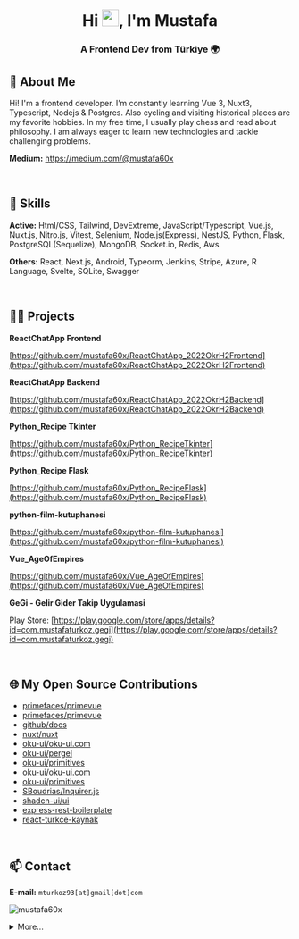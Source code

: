 <!--
<p align="right"> <img sr[](url)c="https://komarev.com/ghpvc/?username=mustafa60x&label=Profile%20views&color=0e75b6&style=flat" alt="mustafa60x" /> </p>
-->

<h1 align="center">Hi <img src="https://raw.githubusercontent.com/MartinHeinz/MartinHeinz/master/wave.gif" width="30px">, I'm Mustafa</h1>
<h3 align="center">A Frontend Dev from Türkiye 🌍</h3>


## 👤 About Me
Hi! I'm a frontend developer. I’m constantly learning Vue 3, Nuxt3, Typescript, Nodejs & Postgres. Also cycling and visiting historical places are my favorite hobbies. In my free time, I usually play chess and read about philosophy. I am always eager to learn new technologies and tackle challenging problems.

**Medium:** https://medium.com/@mustafa60x

<br/>

## 🌟 Skills
**Active:** Html/CSS, Tailwind, DevExtreme, JavaScript/Typescript, Vue.js, Nuxt.js, Nitro.js, Vitest, Selenium, Node.js(Express), NestJS, Python, Flask, PostgreSQL(Sequelize), MongoDB, Socket.io, Redis, Aws

**Others:** React, Next.js, Android, Typeorm, Jenkins, Stripe, Azure, R Language, Svelte, SQLite, Swagger

<br/>


## 👨‍💻 Projects

**ReactChatApp Frontend**

[https://github.com/mustafa60x/ReactChatApp_2022OkrH2Frontend](https://github.com/mustafa60x/ReactChatApp_2022OkrH2Frontend)


**ReactChatApp Backend**

[https://github.com/mustafa60x/ReactChatApp_2022OkrH2Backend](https://github.com/mustafa60x/ReactChatApp_2022OkrH2Backend)


**Python_Recipe Tkinter**

[https://github.com/mustafa60x/Python_RecipeTkinter](https://github.com/mustafa60x/Python_RecipeTkinter)


**Python_Recipe Flask**

[https://github.com/mustafa60x/Python_RecipeFlask](https://github.com/mustafa60x/Python_RecipeFlask)


**python-film-kutuphanesi**

[https://github.com/mustafa60x/python-film-kutuphanesi](https://github.com/mustafa60x/python-film-kutuphanesi)


**Vue_AgeOfEmpires**

[https://github.com/mustafa60x/Vue_AgeOfEmpires](https://github.com/mustafa60x/Vue_AgeOfEmpires)


**GeGi - Gelir Gider Takip Uygulamasi**

Play Store: [https://play.google.com/store/apps/details?id=com.mustafaturkoz.gegi](https://play.google.com/store/apps/details?id=com.mustafaturkoz.gegi)



<br/>


## 🌐 My Open Source Contributions
- [primefaces/primevue](https://github.com/primefaces/primevue/pull/5712)
- [primefaces/primevue](https://github.com/primefaces/primevue/pull/5725)
- [github/docs](https://github.com/github/docs/pull/31496)
- [nuxt/nuxt](https://github.com/nuxt/nuxt/pull/25251)
- [oku-ui/oku-ui.com](https://github.com/oku-ui/oku-ui.com/pull/89)
- [oku-ui/pergel](https://github.com/oku-ui/pergel/pull/31)
- [oku-ui/primitives](https://github.com/oku-ui/primitives/pull/334)
- [oku-ui/oku-ui.com](https://github.com/oku-ui/oku-ui.com/pull/63)
- [oku-ui/primitives](https://github.com/oku-ui/primitives/pull/319)
- [SBoudrias/Inquirer.js](https://github.com/SBoudrias/Inquirer.js/pull/1264)
- [shadcn-ui/ui](https://github.com/shadcn-ui/ui/pull/951)
- [express-rest-boilerplate](https://github.com/danielfsousa/express-rest-boilerplate/pull/381)
- [react-turkce-kaynak](https://github.com/orcuntuna/react-turkce-kaynak/pull/5)

<br/>


## 📫 Contact

**E-mail:** `mturkoz93[at]gmail[dot]com`
<p align="left"> <img src="https://komarev.com/ghpvc/?username=mustafa60x&label=Profile%20views&color=0e75b6&style=flat" alt="mustafa60x" /> </p>


<details>
  <summary>More...</summary>
  <br />
  <p align="left"><img src="https://github-readme-stats.vercel.app/api/top-langs/?username=mustafa60x&layout=compact&theme=tokyonight&hide=html,scss,css" alt="mustafa60x" /></p>

  <p align="left">&nbsp;<img src="https://github-readme-stats.vercel.app/api?username=mustafa60x&count_private=true&show_icons=true&theme=tokyonight" alt="mustafa60x" /></p>
</details>






